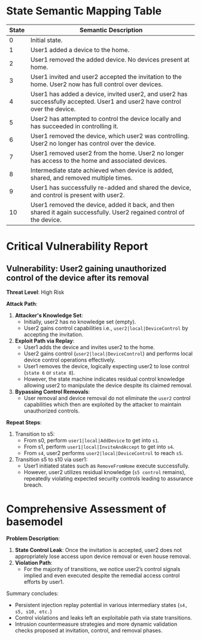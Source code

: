 # State Semantic Mapping Table

| State | Semantic Description                                                                                                        |
|-------|-----------------------------------------------------------------------------------------------------------------------------|
| 0     | Initial state.                                                                                                              |
| 1     | User1 added a device to the home.                                                                                           |
| 2     | User1 removed the added device. No devices present at home.                                                                 |
| 3     | User1 invited and user2 accepted the invitation to the home. User2 now has full control over devices.                       |
| 4     | User1 has added a device, invited user2, and user2 has successfully accepted. User1 and user2 have control over the device. |
| 5     | User2 has attempted to control the device locally and has succeeded in controlling it.                                      |
| 6     | User1 removed the device, which user2 was controlling. User2 no longer has control over the device.                         |
| 7     | User1 removed user2 from the home. User2 no longer has access to the home and associated devices.                           |
| 8     | Intermediate state achieved when device is added, shared, and removed multiple times.                                       |
| 9     | User1 has successfully re-added and shared the device, and control is present with user2.                                   |
| 10    | User1 removed the device, added it back, and then shared it again successfully. User2 regained control of the device.       |

# Critical Vulnerability Report

## Vulnerability: User2 gaining unauthorized control of the device after its removal

**Threat Level**: High Risk

**Attack Path**:
1. **Attacker's Knowledge Set**:
   - Initially, user2 has no knowledge set (empty).
   - User2 gains control capabilities i.e., `user2|local|DeviceControl` by accepting the invitation.
2. **Exploit Path via Replay**:
   - User1 adds the device and invites user2 to the home.
   - User2 gains control (`user2|local|DeviceControl`) and performs local device control operations effectively.
   - User1 removes the device, logically expecting user2 to lose control (`state 6` or `state 8`).
   - However, the state machine indicates residual control knowledge allowing user2 to manipulate the device despite its claimed removal.
3. **Bypassing Control Removals**:
   - User removal and device removal do not eliminate the `user2` control capabilities which then are exploited by the attacker to maintain unauthorized controls.

**Repeat Steps**:
1. Transition to s5: 
   - From s0, perform `user1|local|AddDevice` to get into `s1`.
   - From s1, perform `user1|local|InviteAndAccept` to get into `s4`.
   - From `s4`, user2 performs `user2|local|DeviceControl` to reach `s5`.
2. Transition s5 to s10 via user1:
   - User1 initiated states such as `RemoveFromHome` execute successfully.
   - However, user2 utilizes residual knowledge (`s5 control` remains), repeatedly violating expected security controls leading to assurance breach.

# Comprehensive Assessment of basemodel

**Problem Description**:
1. **State Control Leak**: Once the invitation is accepted, user2 does not appropriately lose access upon device removal or even house removal.
2. **Violation Path**:
   - For the majority of transitions, we notice user2’s control signals implied and even executed despite the remedial access control efforts by user1.

Summary concludes:
- Persistent injection replay potential in various intermediary states (`s4, s5, s10, etc.`)
- Control violations and leaks left an exploitable path via state transitions.
- Intrusion countermeasure strategies and more dynamic validation checks proposed at invitation, control, and removal phases.